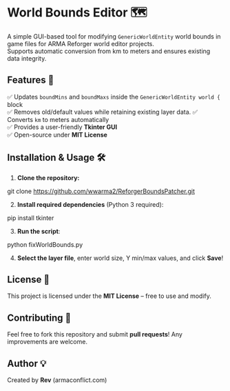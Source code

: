 # World Bounds Editor 🗺️

A simple GUI-based tool for modifying `GenericWorldEntity` world bounds in game files for ARMA Reforger world editor projects.  
Supports automatic conversion from km to meters and ensures existing data integrity.

## Features 🚀
✅ Updates `boundMins` and `boundMaxs` inside the `GenericWorldEntity world {` block  
✅ Removes old/default values while retaining existing layer data. 
✅ Converts `km` to meters automatically  
✅ Provides a user-friendly **Tkinter GUI**  
✅ Open-source under **MIT License**  

## Installation & Usage 🛠️

1. **Clone the repository:**

git clone https://github.com/wwarma2/ReforgerBoundsPatcher.git

2. **Install required dependencies** (Python 3 required):

pip install tkinter

3. **Run the script**:

python fixWorldBounds.py

4. **Select the layer file**, enter world size, Y min/max values, and click **Save**!

## License 📜
This project is licensed under the **MIT License** – free to use and modify.

## Contributing 🤝
Feel free to fork this repository and submit **pull requests**! Any improvements are welcome.

## Author 💡
Created by **Rev** (armaconflict.com)
